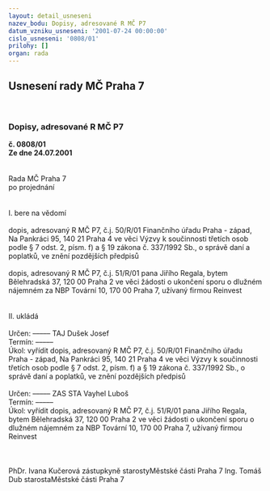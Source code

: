 ```yaml
---
layout: detail_usneseni
nazev_bodu: Dopisy, adresované R MČ P7
datum_vzniku_usneseni: '2001-07-24 00:00:00'
cislo_usneseni: '0808/01'
prilohy: []
organ: rada
---
```

<div id="ucUsn_pList" class="usn">
	<span><h2>Usnesení rady MČ Praha 7 </h2>
<br></span><div class="standBody">
<span><h3>Dopisy, adresované R MČ P7</h3></span><div class="center">
		<strong>č. 0808/01</strong><br>
	</div>
<div class="center">
		<strong>Ze dne 24.07.2001</strong><br><br>
	</div>
<br>Rada MČ Praha 7<br>po projednání<br><br><br>I.	bere na vědomí<br><br> dopis, adresovaný R MČ P7, č.j. 50/R/01 Finančního úřadu Praha - západ, Na Pankráci 95, 140 21 Praha 4 ve věci Výzvy k součinnosti třetích osob podle § 7 odst. 2, písm. f) a § 19 zákona č. 337/1992 Sb., o správě daní a poplatků, ve znění pozdějších předpisů<br><br>dopis, adresovaný R MČ P7, č.j. 51/R/01 pana Jiřího Regala, bytem Bělehradská 37, 120 00 Praha 2 ve věci žádosti o ukončení sporu o dlužném nájemném za NBP Tovární 10, 170 00 Praha 7, užívaný firmou Reinvest<br><br><br>II.	ukládá <br><br> Určen:	–––––	TAJ Dušek Josef<br>Termín: –––––<br>Úkol:	vyřídit dopis, adresovaný R MČ P7, č.j. 50/R/01 Finančního úřadu Praha - západ, Na Pankráci 95, 140 21 Praha 4 ve věci Výzvy k součinnosti třetích osob podle § 7 odst. 2, písm. f) a § 19 zákona č. 337/1992 Sb., o správě daní a poplatků, ve znění pozdějších předpisů<br> <br> Určen:	–––––	ZAS STA Vayhel Luboš<br>Termín: –––––<br>Úkol:	vyřídit dopis, adresovaný R MČ P7, č.j. 51/R/01 pana Jiřího Regala, bytem Bělehradská 37, 120 00 Praha 2 ve věci žádosti o ukončení sporu o dlužném nájemném za NBP Tovární 10, 170 00 Praha 7, užívaný firmou Reinvest<br> <br><br> 	<br>PhDr. Ivana Kučerová zástupkyně starostyMěstské části Praha 7	Ing. Tomáš Dub starostaMěstské části Praha 7<br>	<br><br>
</div>
</div>